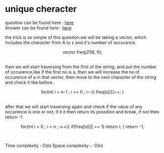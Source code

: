 # unique cheracter

question can be found here : <a href="https://github.com/chaltidutta/DSC-NSEC-Algorithms/blob/master/2.%20String/unique_char/unique_char.md"> here </a> <br>
Answer can be found here : <a href="https://github.com/chaltidutta/DSC-NSEC-Algorithms/blob/master/2.%20String/unique_char/Unique_Character_chalti.cpp">here </a><br>

the trick is so simple of this question.we will be taking a vector, which includes the character from
A to z and it's number of occurance.

<p align="center">
 vector<int> freq(256, 0);</p><br>
then we will start traversing from the first of the string, and put the number of occurence,like if 
the first no is a, then we will increase the no of occurence of a in that vector, then move to the next
character of the string and check it like before.

<p align="center">
for(int i = n-1 ; i >= 0 ; i--){
        freq[s[i]]++;
} </p><br>
after that we will start traversing again and check if the value of any occurence is one or not, if it it then 
return its possition and break, if not then return -1.

<p align="center">
for(int i = 0 ; i < n ; i++){
        if(freq[s[i]] == 1)
            return i;
    }
    return -1; </p><br>

Time complexity : O(n)
Space complexity :- O(n)